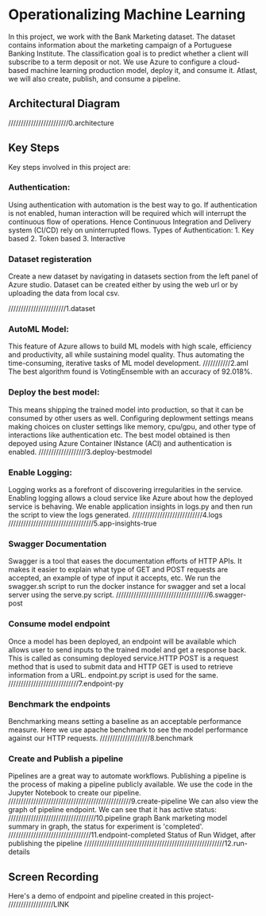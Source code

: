 # Operationalizing Machine Learning

In this project, we work with the Bank Marketing dataset. The dataset contains information about the marketing campaign of a Portuguese Banking Institute. The classification goal is to predict whether a client will subscribe to a term deposit or not. We use Azure to configure a cloud-based machine learning production model, deploy it, and consume it. Atlast, we will also create, publish, and consume a pipeline.

## Architectural Diagram
////////////////////////0.architecture

## Key Steps

Key steps involved in this project are:
### Authentication:
   Using authentication with automation is the best way to go. If authentication is not enabled, human interaction will be required which will interrupt the       continuous flow of operations. Hence Continuous Integration and Delivery system (CI/CD) rely on uninterrupted flows.
   Types of Authentication: 1. Key based   2. Token based   3. Interactive 
### Dataset registeration
Create a new dataset by navigating in datasets section from the left panel of Azure studio. Dataset can be created either by using the web url or by uploading the data from local csv.

///////////////////////1.dataset

### AutoML Model:
This feature of Azure allows to build ML models with high scale, efficiency and productivity, all while sustaining model quality. Thus automating the time-consuming, iterative tasks of ML model development.
///////////2.aml
The best algorithm found is VotingEnsemble with an accuracy of 92.018%. 

### Deploy the best model:
This means shipping the trained model into production, so that it can be consumed by other users as well. Configuring deplowment settings means making choices on cluster settings like memory, cpu/gpu, and other type of interactions like authentication etc.
The best model obtained is then depoyed using Azure Container INstance (ACI) and authentication is enabled.
///////////////////3.deploy-bestmodel
### Enable Logging:
Logging works as a forefront of discovering irregularities in the service. Enabling logging allows a cloud service like Azure about how the deployed service is behaving. We enable application insights in logs.py and then run the script to view the logs generated.
////////////////////////////4.logs
//////////////////////////////////5.app-insights-true
### Swagger Documentation
Swagger is a tool that eases the documentation efforts of HTTP APIs. It makes it easier to explain what type of GET and POST requests are accepted, an example of type of input it accepts, etc. We run the swagger.sh script to run the docker instance for swagger and set a local server using the serve.py script.
/////////////////////////////////////6.swagger-post
### Consume model endpoint
Once a model has been deployed, an endpoint will be available which allows user to send inputs to the trained model and get a response back. This is called as consuming deployed service.HTTP POST is a request method that is used to submit data and HTTP GET is used to retrieve information from a URL. endpoint.py script is used for the same.
////////////////////////////7.endpoint-py
### Benchmark the endpoints
Benchmarking means setting a baseline as an acceptable performance measure. Here we use apache benchmark to see the model performance against our HTTP requests.
////////////////////8.benchmark
### Create and Publish a pipeline
Pipelines are a great way to automate workflows. Publishing a pipeline is the process of making a pipeline publicly available. We use the code in the Jupyter Notebook to create our pipeline.
/////////////////////////////////////////////////9.create-pipeline
We can also view the graph of pipeline endpoint. We can see that it has active status:
///////////////////////////////////10.pipeline graph
Bank marketing model summary in graph, the status for experiment is 'completed'.
/////////////////////////////////11.endpoint-completed
Status of Run Widget, after publishing the pipeline
////////////////////////////////////////////////////////12.run-details


## Screen Recording
Here's a demo of endpoint and pipeline created in this project- //////////////////LINK
